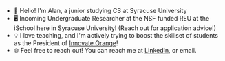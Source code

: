 - 👋 Hello! I'm Alan, a junior studying CS at Syracuse University
- 🖥️ Incoming Undergraduate Researcher at the NSF funded REU at the iSchool here in Syracuse University! (Reach out for application advice!)
- 💡 I love teaching, and I'm actively trying to boost the skillset of students as the President of [Innovate Orange](https://github.com/innovateorange)!
- 🌐 Feel free to reach out! You can reach me at [LinkedIn](https://www.linkedin.com/in/alan-tom/), or email.

  
<!---
alantomw/alantomw is a ✨ special ✨ repository because its `README.md` (this file) appears on your GitHub profile.
You can click the Preview link to take a look at your changes.
--->
